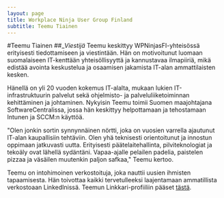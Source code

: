 ```yaml
---
layout: page
title: Workplace Ninja User Group Finland
subtitle: Teemu Tiainen
---
```


#Teemu Tiainen
##__Viestijä_
Teemu keskittyy WPNinjasFI-yhteisössä erityisesti tiedottamiseen ja viestintään. Hän on motivoitunut luomaan suomalaiseen IT-kenttään yhteisöllisyyttä ja kannustavaa ilmapiiriä, mikä edistää avointa keskustelua ja osaamisen jakamista IT-alan ammattilaisten kesken.

Hänellä on yli 20 vuoden kokemus IT-alalta, mukaan lukien IT-infrastruktuurin palvelut sekä ohjelmisto- ja palveluliiketoiminnan kehittäminen ja johtaminen. Nykyisin Teemu toimii Suomen maajohtajana SoftwareCentralissa, jossa hän keskittyy helpottamaan ja tehostamaan Intunen ja SCCM:n käyttöä.

"Olen jonkin sortin synnynnäinen nörtti, joka on vuosien varrella ajautunut IT-alan kaupallisiin tehtäviin. Olen yhä teknisesti orientoitunut ja innostun oppimaan jatkuvasti uutta. Erityisesti päätelaitehallinta, pilviteknologiat ja tekoäly ovat lähellä sydäntäni. Vapaa-ajalle pelailen padelia, paistelen pizzaa ja väsäilen muutenkin paljon safkaa," Teemu kertoo.

Teemu on intohimoinen verkostoituja, joka nauttii uusien ihmisten tapaamisesta. Hän toivottaa kaikki tervetulleeksi laajentamaan ammatillista verkostoaan LinkedInissä. Teemun Linkkari-profiiliin pääset <a href="https://www.linkedin.com/in/teemutiainen/" target="_blank">tästä</a>.
